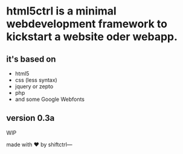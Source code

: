 # html5ctrl is a minimal webdevelopment framework to kickstart a website oder webapp. 

## it's based on 
- html5
- css (less syntax)
- jquery or zepto
- php
- and some Google Webfonts

## version 0.3a
WIP

made with ❤ by shiftctrl—